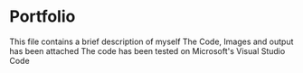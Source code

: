 # Portfolio
This file contains a brief description of myself
The Code, Images and output has been attached
The code has been tested on Microsoft's Visual Studio Code
